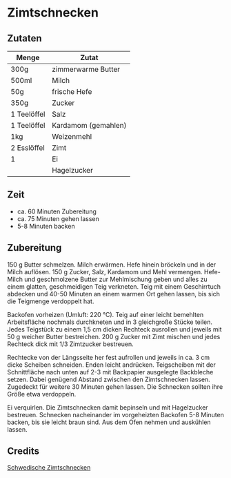 # Zimtschnecken

## Zutaten

|Menge      |Zutat              |
|-----------|-------------------|
|300g       |zimmerwarme Butter |
|500ml      |Milch              |
|50g        |frische Hefe       |
|350g       |Zucker             |
|1 Teelöffel|Salz               |
|1 Teelöffel|Kardamom (gemahlen)|
|1kg        |Weizenmehl         |
|2 Esslöffel|Zimt               |
|1          |Ei                 |
|           |Hagelzucker        |


## Zeit

* ca. 60 Minuten Zubereitung
* ca. 75 Minuten gehen lassen
* 5-8 Minuten backen


## Zubereitung

150 g Butter schmelzen. Milch erwärmen. Hefe hinein bröckeln und in der Milch auflösen. 
150 g Zucker, Salz, Kardamom und Mehl vermengen. Hefe-Milch und geschmolzene Butter 
zur Mehlmischung geben und alles zu einem glatten, geschmeidigen Teig verkneten. 
Teig mit einem Geschirrtuch abdecken und 40-50 Minuten an einem warmen Ort gehen lassen, 
bis sich die Teigmenge verdoppelt hat. 

Backofen vorheizen (Umluft: 220 °C). Teig auf einer leicht bemehlten Arbeitsfläche nochmals durchkneten und 
in 3 gleichgroße Stücke teilen. Jedes Teigstück zu einem 1,5 cm dicken Rechteck ausrollen und 
jeweils mit 50 g weicher Butter bestreichen. 200 g Zucker mit Zimt mischen und jedes Rechteck dick mit 1/3 Zimtzucker bestreuen. 

Rechtecke von der Längsseite her fest aufrollen und jeweils in ca. 3 cm dicke Scheiben schneiden. 
Enden leicht andrücken. Teigscheiben mit der Schnittfläche nach unten auf 2-3 mit Backpapier ausgelegte Backbleche setzen. 
Dabei genügend Abstand zwischen den Zimtschnecken lassen. Zugedeckt für weitere 30 Minuten gehen lassen. 
Die Schnecken sollten ihre Größe etwa verdoppeln. 

Ei verquirlen. Die Zimtschnecken damit bepinseln und mit Hagelzucker bestreuen. 
Schnecken nacheinander im vorgeheizten Backofen 5-8 Minuten backen, bis sie leicht braun sind. 
Aus dem Ofen nehmen und auskühlen lassen. 


## Credits

[Schwedische Zimtschnecken](https://www.lecker.de/schwedische-zimtschnecken-79355.html)